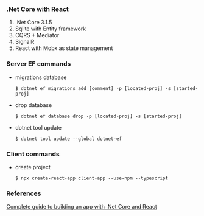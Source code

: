 ### .Net Core with React 

1. .Net Core 3.1.5
2. Sqlite with Entity framework
3. CQRS + Mediator
4. SignalR
5. React with Mobx as state management

### Server EF commands

- migrations database

      $ dotnet ef migrations add [comment] -p [located-proj] -s [started-proj] 

- drop database

      $ dotnet ef database drop -p [located-proj] -s [started-proj]

- dotnet tool update

      $ dotnet tool update --global dotnet-ef

### Client commands

- create project

      $ npx create-react-app client-app --use-npm --typescript

### References

[Complete guide to building an app with .Net Core and React](https://www.udemy.com/course/complete-guide-to-building-an-app-with-net-core-and-react/)
